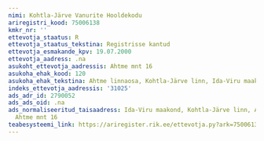 ```yaml
---
nimi: Kohtla-Järve Vanurite Hooldekodu
ariregistri_kood: 75006138
kmkr_nr: ''
ettevotja_staatus: R
ettevotja_staatus_tekstina: Registrisse kantud
ettevotja_esmakande_kpv: 19.07.2000
ettevotja_aadress: .na
asukoht_ettevotja_aadressis: Ahtme mnt 16
asukoha_ehak_kood: 120
asukoha_ehak_tekstina: Ahtme linnaosa, Kohtla-Järve linn, Ida-Viru maakond
indeks_ettevotja_aadressis: '31025'
ads_adr_id: 2790052
ads_ads_oid: .na
ads_normaliseeritud_taisaadress: Ida-Viru maakond, Kohtla-Järve linn, Ahtme linnaosa,
  Ahtme mnt 16
teabesysteemi_link: https://ariregister.rik.ee/ettevotja.py?ark=75006138&ref=rekvisiidid
---
```

